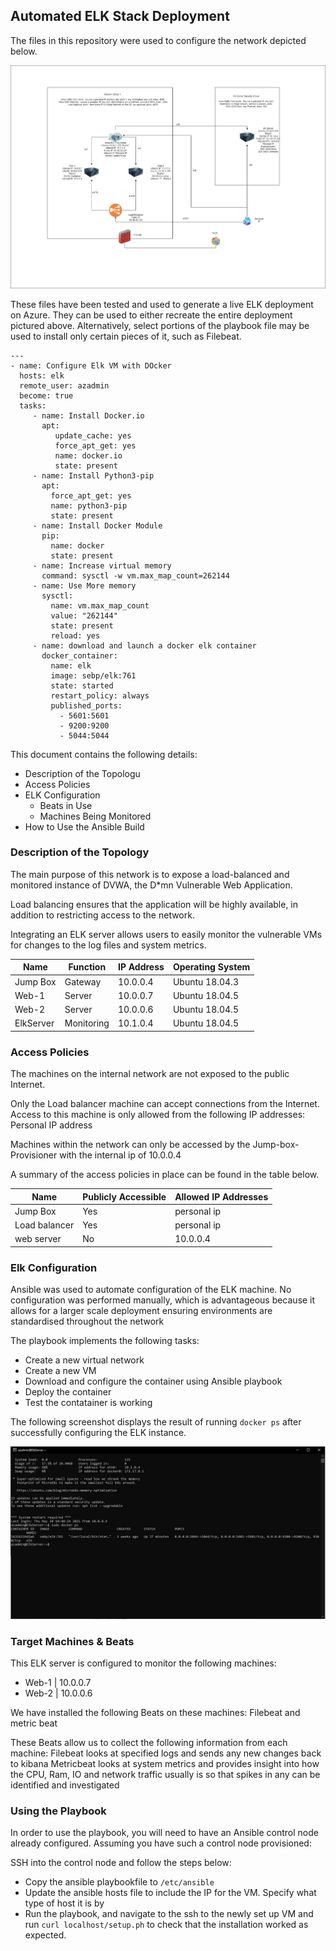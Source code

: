 ## Automated ELK Stack Deployment

The files in this repository were used to configure the network depicted below.

![TODO: Update the path with the name of your diagram](Diagrams/Network.jpg)

These files have been tested and used to generate a live ELK deployment on Azure. They can be used to either recreate the entire deployment pictured above. Alternatively, select portions of the playbook file may be used to install only certain pieces of it, such as Filebeat.

```
---
- name: Configure Elk VM with DOcker
  hosts: elk
  remote_user: azadmin
  become: true
  tasks:
     - name: Install Docker.io
       apt:
          update_cache: yes
          force_apt_get: yes
          name: docker.io
          state: present
     - name: Install Python3-pip
       apt:
         force_apt_get: yes
         name: python3-pip
         state: present
     - name: Install Docker Module
       pip:
         name: docker
         state: present
     - name: Increase virtual memory
       command: sysctl -w vm.max_map_count=262144
     - name: Use More memory
       sysctl:
         name: vm.max_map_count
         value: "262144"
         state: present
         reload: yes
     - name: download and launch a docker elk container
       docker_container:
         name: elk
         image: sebp/elk:761
         state: started
         restart_policy: always
         published_ports:
           - 5601:5601
           - 9200:9200
           - 5044:5044
```    

This document contains the following details:
- Description of the Topologu
- Access Policies
- ELK Configuration
  - Beats in Use
  - Machines Being Monitored
- How to Use the Ansible Build


### Description of the Topology

The main purpose of this network is to expose a load-balanced and monitored instance of DVWA, the D*mn Vulnerable Web Application.

Load balancing ensures that the application will be highly available, in addition to restricting access to the network.


Integrating an ELK server allows users to easily monitor the vulnerable VMs for changes to the log files and system metrics.


| Name     | Function | IP Address | Operating System |
|----------|----------|------------|------------------|
| Jump Box | Gateway  | 10.0.0.4   | Ubuntu 18.04.3   |
| Web-1    | Server   | 10.0.0.7   | Ubuntu 18.04.5   |
| Web-2    | Server   | 10.0.0.6   | Ubuntu 18.04.5   |
| ElkServer| Monitoring| 10.1.0.4  | Ubuntu 18.04.5   |


### Access Policies

The machines on the internal network are not exposed to the public Internet. 

Only the Load balancer machine can accept connections from the Internet. Access to this machine is only allowed from the following IP addresses:
Personal IP address

Machines within the network can only be accessed by the Jump-box-Provisioner with the internal ip of 10.0.0.4


A summary of the access policies in place can be found in the table below.

| Name          | Publicly Accessible | Allowed IP Addresses |
|---------------|---------------------|----------------------|
| Jump Box      | Yes                 | personal ip          |
| Load balancer | Yes                 | personal ip          |
| web server    | No                  | 10.0.0.4             |

### Elk Configuration

Ansible was used to automate configuration of the ELK machine. No configuration was performed manually, which is advantageous because it allows for a larger scale deployment ensuring environments are standardised throughout the network

The playbook implements the following tasks:
- Create a new virtual network
- Create a new VM
- Download and configure the container using Ansible playbook
- Deploy the container
- Test the contatainer is working

The following screenshot displays the result of running `docker ps` after successfully configuring the ELK instance.

![docker](Diagrams/docker_ps.JPG)

### Target Machines & Beats
This ELK server is configured to monitor the following machines:
- Web-1 | 10.0.0.7
- Web-2 | 10.0.0.6

We have installed the following Beats on these machines:
Filebeat and metric beat

These Beats allow us to collect the following information from each machine:
Filebeat looks at specified logs and sends any new changes back to kibana
Metricbeat looks at system metrics and provides insight into how the CPU, Ram, IO and network traffic usually is so that spikes in any can be identified and investigated

### Using the Playbook
In order to use the playbook, you will need to have an Ansible control node already configured. Assuming you have such a control node provisioned: 

SSH into the control node and follow the steps below:
- Copy the ansible playbookfile to ```/etc/ansible```
- Update the ansible hosts file to include the IP for the VM. Specify what type of host it is by 
- Run the playbook, and navigate to the ssh to the newly set up VM and run 
``` curl localhost/setup.ph ``` to check that the installation worked as expected.
